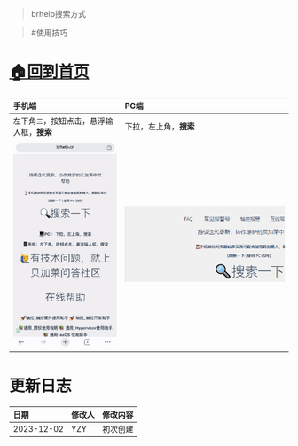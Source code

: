 > brhelp搜索方式

> #使用技巧

# [🏠回到首页](../../README.md)

| 手机端                             | PC端                             |
| :------------------------------ | :------------------------------ |
| 左下角`三`，按钮点击，悬浮输入框，**搜索**        | 下拉，左上角，**搜索**                   |
| ![](FILES/brhelp搜索方式/手机端使用.gif) | ![](FILES/brhelp搜索方式/PC端搜索.gif) |

# 更新日志

| 日期         | 修改人 | 修改内容 |
| :--------- | :-- | :--- |
| 2023-12-02 | YZY | 初次创建 |
